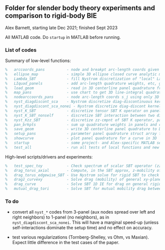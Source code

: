 ## Folder for slender body theory experiments and comparison to rigid-body BIE

Alex Barnett, starting late Dec 2021; finished Sept 2023

All MATLAB code. Do `startup` in MATLAB before running.

### List of codes

Summary of low-level functions:
```matlab
%   arccoords_pans          - node and breakpt arc-length coords given 3D nodes, std speeds
%   ellipse_map             - simple 3D ellipse closed curve analytic map and its perim
%   Lambda_SBT              - fill Nystrom discretization of "local" Lambda tensor in SBT
%   LIquad_panels           - add arc-length quadrature weights, etc, given only 3D nodes
%   load_geom               - read in 3D centerline panel quadrature from a Dhairya geom file
%   map_pans                - use chart to get 3D line-integral quadrature from parameter quadr
%   nodearccoords_pans      - node arc-length coords s_j using only 3D nodes
%   nyst_diagdiscont_sca    - Nystrom discretize diag-discontinuous kernel, 1D panels
%   nyst_diagdiscont_sca_nonei - Nystrom discretize diag-discont kernel, 1D panels, no neighbors
%   nyst_K_SBT              - discretize tensor SBT K operator on panel-quad closed fiber
%   nyst_K_SBT_nonself      - discretize SBT interaction between two distinct closed fibers
%   nyst_Kzz_SBT            - discretize zz-cmpnt of SBT K operator, panel-quad xy-plane fiber
%   pan_brkpts              - sum up quadrature weights in panels and cumsum to breakpoints
%   save_geom               - write 3D centerline panel quadrature to Dhairya .geom file format
%   setup_pans              - parameter panel quadrature struct array from 1D breakpoints
%   showcurve               - plot panel quadrature for a curve in 3D
%   startup                 - some project- and Alex-specific MATLAB settings for SBT.
%   test_all                - run all tests of local functions and new utilities, no elaborate drivers
```

High-level scripts/drivers and experiments:
```matlab
%   test_spec_toy           - Check spectrum of scalar SBT operator (zz-part) on unit circle vs analytic.
%   drag_torus_axial        - Compute, in the SBT approx, z-mobility of rigid symmetric torus in xy-plane.
%   drag_torus_edgewise_SBT - Use Nystrom solve for rigid SBT to check torus edgewise mobility vs Johnson-Wu'79.
%   dragz_curvexy           - Solve drag (mobility) of general xy-plane curve under const (0,0,U) velocity, in SBT.
%   drag_curve              - Solve SBT 1D IE for drag on general rigid smooth panelized 3D closed curve.
%   mutual_drag_tori        - Solve SBT for mutual mobility drag between two close tori.

```

### To do

* convert all `nyst_*` codes from 3-panel (aux nodes spread over left and right neighbors) to 1-panel (no neighbors), as in `nyst_diagdiscont_sca_nonei`. This will have a marginal speed-up (unless self-interactions dominate the setup time) and no effect on accuracy.

* test various regularizations (Tornberg-Shelley, vs Ohm, vs Maxian). Expect little difference in the test cases of the paper.
